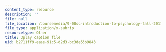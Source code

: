 ```yaml
---
content_type: resource
description: ''
file: null
file_location: /coursemedia/9-00sc-introduction-to-psychology-fall-2011/b2711ff9eaae91c5d2d3bc3de53b9843_bihrpOS0qtY.srt
file_type: application/x-subrip
resourcetype: Other
title: 3play caption file
uid: b2711ff9-eaae-91c5-d2d3-bc3de53b9843
---
```

